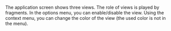 The application screen shows three views. The role of views is played by fragments. In the options menu, you can enable/disable the view. Using the context menu, you can change the color of the view (the used color is not in the menu).
